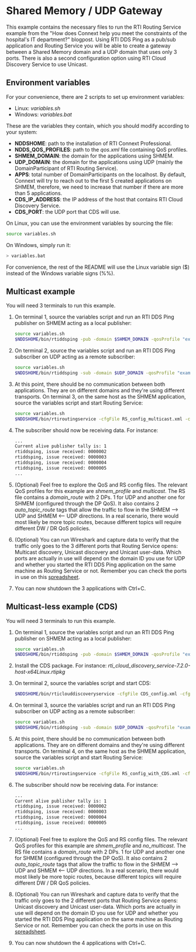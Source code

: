 # Shared Memory / UDP Gateway

This example contains the necessary files to run the RTI Routing Service
example from the "How does Connext help you meet the constraints of the
hospital's IT department?" blogpost. Using RTI DDS Ping as a pub/sub
application and Routing Service you will be able to create a gateway between
a Shared Memory domain and a UDP domain that uses only 3 ports. There is also
a second configuration option using RTI Cloud Discovery Service to use Unicast.

## Environment variables

For your convenience, there are 2 scripts to set up environment variables:

- Linux: *variables.sh*
- Windows: *variables.bat*

These are the variables they contain, which you should modify according to your
system:

-   **NDDSHOME**: path to the installation of RTI Connext Professional.
-   **NDDS_QOS_PROFILES**: path to the *qos.xml* file containing QoS profiles.
-   **SHMEM_DOMAIN**: the domain for the applications using SHMEM.
-   **UDP_DOMAIN**: the domain for the applications using UDP (mainly the
DomainParticipant of RTI Routing Service).
-   **APPS**: total number of DomainParticipants on the localhost. By default,
Connext will try to reach out to the first 5 created applications on SHMEM,
therefore, we need to increase that number if there are more than 5
applications.
-   **CDS_IP_ADDRESS**: the IP address of the host that contains RTI Cloud
Discovery Service.
-   **CDS_PORT**: the UDP port that CDS will use.

On Linux, you can use the environment variables by sourcing the file:

```bash
source variables.sh
```

On Windows, simply run it:

```bash
> variables.bat
```

For convenience, the rest of the README will use the Linux variable sign ($)
instead of the Windows variable signs (%%).

## Multicast example

You will need 3 terminals to run this example.

1.  On terminal 1, source the variables script and run an RTI DDS Ping
publisher on SHMEM acting as a local publisher:

    ```bash
    source variables.sh
    $NDDSHOME/bin/rtiddsping -pub -domain $SHMEM_DOMAIN -qosProfile "example_library::shmem_profile"
    ```

2.  On terminal 2, source the variables script and run an RTI DDS Ping
subscriber on UDP acting as a remote subscriber:

    ```bash
    source variables.sh
    $NDDSHOME/bin/rtiddsping -sub -domain $UDP_DOMAIN -qosProfile "example_library::multicast"
    ```

3.  At this point, there should be no communication between both applications.
They are on different domains and they're using different transports.
On terminal 3, on the same host as the SHMEM application,
source the variables script and start Routing Service:

    ```bash
    source variables.sh
    $NDDSHOME/bin/rtiroutingservice -cfgFile RS_config_multicast.xml -cfgName gateway_SHMEM_and_UDP
    ```

4.  The subscriber should now be receiving data. For instance:

    ```bash
    ...
    Current alive publisher tally is: 1
    rtiddsping, issue received: 0000002
    rtiddsping, issue received: 0000003
    rtiddsping, issue received: 0000004
    rtiddsping, issue received: 0000005
    ...
    ```

5.  (Optional) Feel free to explore the QoS and RS config files. The relevant
QoS profiles for this example are *shmem_profile* and *multicast*. The RS file
contains a *domain_route* with 2 DPs. 1 for UDP and another one for SHMEM
(configured through the DP QoS). It also contains 2 *auto_topic_route* tags
that allow the traffic to flow in the SHMEM --> UDP and SHMEM <-- UDP
directions. In a real scenario, there would most likely be more topic routes,
because different topics will require different DW / DR QoS policies.

6.  (Optional) You can run Wireshark and capture data to verify that the
traffic only goes to the 3 different ports that Routing Service opens:
Multicast discovery, Unicast discovery and Unicast user-data. Which ports are
actually in use will depend on the domain ID you use for UDP and whether you
started the RTI DDS Ping application on the same machine as Routing Service or
not. Remember you can check the ports in use on this [spreadsheet](https://d2vkrkwbbxbylk.cloudfront.net/sites/default/files/knowledge_base/Port%20Assign4.2e.xls).

6.  You can now shutdown the 3 applications with Ctrl+C.

## Multicast-less example (CDS)

You will need 3 terminals to run this example.

1.  On terminal 1, source the variables script and run an RTI DDS Ping
publisher on SHMEM acting as a local publisher:

    ```bash
    source variables.sh
    $NDDSHOME/bin/rtiddsping -pub -domain $SHMEM_DOMAIN -qosProfile "example_library::shmem_profile"
    ```

2.  Install the CDS package. For instance: *rti_cloud_discovery_service-7.2.0-host-x64Linux.rtipkg*

3.  On terminal 2, source the variables script and start CDS:

    ```bash
    $NDDSHOME/bin/rticlouddiscoveryservice -cfgFile CDS_config.xml -cfgName cds_all_domains_udpv4
    ```

4.  On terminal 3, source the variables script and run an RTI DDS Ping
subscriber on UDP acting as a remote subscriber:

    ```bash
    source variables.sh
    $NDDSHOME/bin/rtiddsping -sub -domain $UDP_DOMAIN -qosProfile "example_library::no_multicast"
    ```

5.  At this point, there should be no communication between both applications.
They are on different domains and they're using different transports. On
terminal 4, on the same host as the SHMEM application, source the variables
script and start Routing Service:

    ```bash
    source variables.sh
    $NDDSHOME/bin/rtiroutingservice -cfgFile RS_config_with_CDS.xml -cfgName gateway_SHMEM_and_UDP
    ```

6.  The subscriber should now be receiving data. For instance:

    ```bash
    ...
    Current alive publisher tally is: 1
    rtiddsping, issue received: 0000002
    rtiddsping, issue received: 0000003
    rtiddsping, issue received: 0000004
    rtiddsping, issue received: 0000005
    ...
    ```

7.  (Optional) Feel free to explore the QoS and RS config files. The relevant
QoS profiles for this example are *shmem_profile* and *no_multicast*. The RS
file contains a *domain_route* with 2 DPs. 1 for UDP and another one for SHMEM
(configured through the DP QoS). It also contains 2 *auto_topic_route* tags
that allow the traffic to flow in the SHMEM --> UDP and SHMEM <-- UDP
directions. In a real scenario, there would most likely be more topic routes,
because different topics will require different DW / DR QoS policies.

8.  (Optional) You can run Wireshark and capture data to verify that the
traffic only goes to the 2 different ports that Routing Service opens: Unicast
discovery and Unicast user-data. Which ports are actually in use will depend
on the domain ID you use for UDP and whether you started the RTI DDS Ping
application on the same machine as Routing Service or not. Remember you can
check the ports in use on this [spreadsheet](https://d2vkrkwbbxbylk.cloudfront.net/sites/default/files/knowledge_base/Port%20Assign4.2e.xls).

8.  You can now shutdown the 4 applications with Ctrl+C.
